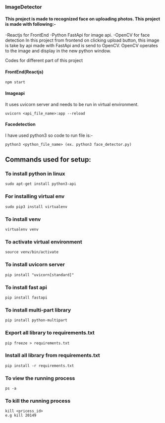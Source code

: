 ### ImageDetector
#### This project is made to recognized face on uploading photos. This project is made with following:-
-Reactjs for FrontEnd
-Python FastApi for image api.
-OpenCV for face detection
In this project from frontend on clicking upload button, this image is take by api made with FastApi and is send to OpenCV. OpenCV operates to the image and display in the new python window.

Codes for different part of this project
#### FrontEnd(Reactjs)
```npm start```

#### Imageapi

It uses uvicorn server and needs to be run in virtual environment.
```
uvicorn <api_file_name>:app --reload
```
#### Facedetection
I have used python3 so code to run file is:-
```
python3 <python_file_name> (ex. python3 face_detector.py)
```

## Commands used for setup:
### To install python in linux
```
sudo apt-get install python3-api
```
### For installing virtual env
```
sudo pip3 install virtualenv
```
### To install venv
```
virtualenv venv
```
### To activate virtual environment
```
source venv/bin/activate
```
### To install uvicorn server
```
pip install "uvicorn[standard]"
```
### To install fast api
```
pip install fastapi
```
### To install multi-part library
```
pip install python-multipart
```
### Export all library to requirements.txt
```
pip freeze > requirements.txt
```
### Install all library from requirements.txt
```
pip install -r requirements.txt
```

### To view the running process
```
ps -a
```

### To kill the running process
```
kill <pricess_id>
e.g kill 20149
```
